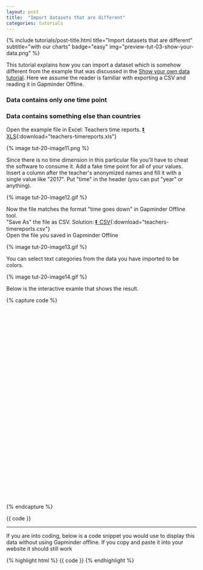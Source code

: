 ```yaml
---
layout: post
title:  "Import datasets that are different"
categories: tutorials
---
```


{%
  include tutorials/post-title.html
  title="Import datasets that are different"
  subtitle="with our charts"
  badge="easy"
  img="preview-tut-03-show-your-data.png"
%}
<!--more-->

This tutorial explains how you can import a dataset which is somehow different from the example that was discussed in the [Show your own data tutorial](/tutorials/2017/04/03/show-your-data/). Here we assume the reader is familiar with exporting a CSV and reading it in Gapminder Offline.  

### Data contains only one time point
### Data contains something else than countries
Open the example file in Excel: Teachers time reports. [⏬ XLS](/data/teachers-timereports.xls){:download="teachers-timereports.xls"}   

{% image tut-20-image11.png %}

Since there is no time dimension in this particular file you'll have to cheat the software to consume it. Add a fake time point for all of your values. Insert a column after the teacher's anonymized names and fill it with a single value like "2017". Put "time" in the header (you can put "year" or anything).  

{% image tut-20-image12.gif %} 

Now the file matches the format "time goes down" in Gapminder Offline tool.  
"Save As" the file as CSV. Solution: [⏬ CSV](/data/teachers-timereports.csv){:download="teachers-timereports.csv"}   
Open the file you saved in Gapminder Offline

{% image tut-20-image13.gif %} 

You can select text categories from the data you have imported to be colors.  

{% image tut-20-image14.gif %} 

Below is the interactive examle that shows the result.  

{% capture code %}
<div id="placeholder" class="example-placeholder" style="max-width: 720px; height: 500px; padding-top: 0;"></div>

<link rel="stylesheet" href="//s3-eu-west-1.amazonaws.com/static.gapminderdev.org/vizabi.css">
<link rel="stylesheet" href="//s3-eu-west-1.amazonaws.com/static.gapminderdev.org/bubblechart.css">

<script src="//d3js.org/d3.v4.min.js"></script>
<script src="//s3-eu-west-1.amazonaws.com/static.gapminderdev.org/vizabi.js"></script>
<script src="//s3-eu-west-1.amazonaws.com/static.gapminderdev.org/bubblechart.js"></script>

<script>
var config = {
    "locale": {
      "filePath": "/preview/data/translation/"
    }, 
    "data": {
      "reader": "csv",
      "path": "https://raw.githubusercontent.com/Gapminder/vizabi-website/develop/data/teachers-timereports.csv"
    }
};

Vizabi("BubbleChart", document.getElementById("placeholder"), config);
</script>
{% endcapture %}

{{ code }}

---
If you are into coding, below is a code snippet you would use to display this data without using Gapminder offline. If you copy and paste it into your website it should still work

{% highlight html %}
{{ code }}
{% endhighlight %}

